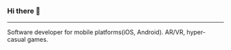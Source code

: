 ### Hi there 👋

___

Software developer for mobile platforms(iOS, Android).
AR/VR, hyper-casual games. 
